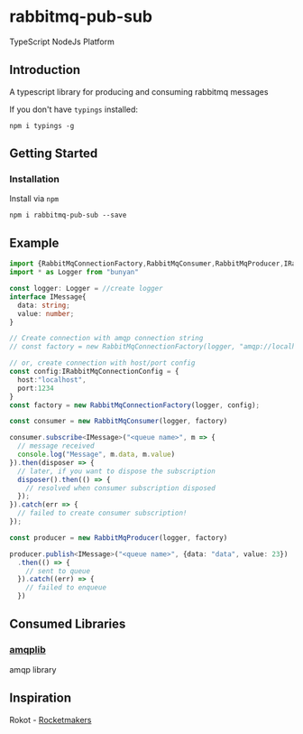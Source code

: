 # rabbitmq-pub-sub

TypeScript NodeJs Platform

## Introduction

A typescript library for producing and consuming rabbitmq messages


If you don't have `typings` installed:
```
npm i typings -g
```

## Getting Started

### Installation
Install via `npm`
```
npm i rabbitmq-pub-sub --save
```

## Example

```typescript
import {RabbitMqConnectionFactory,RabbitMqConsumer,RabbitMqProducer,IRabbitMqConnectionConfig} from "rabbitmq-pub-sub";
import * as Logger from "bunyan"

const logger: Logger = //create logger
interface IMessage{
  data: string;
  value: number;
}

// Create connection with amqp connection string
// const factory = new RabbitMqConnectionFactory(logger, "amqp://localhost:1234");

// or, create connection with host/port config
const config:IRabbitMqConnectionConfig = {
  host:"localhost",
  port:1234
}
const factory = new RabbitMqConnectionFactory(logger, config);

const consumer = new RabbitMqConsumer(logger, factory)

consumer.subscribe<IMessage>("<queue name>", m => {
  // message received
  console.log("Message", m.data, m.value)
}).then(disposer => {
  // later, if you want to dispose the subscription
  disposer().then(() => {
    // resolved when consumer subscription disposed
  });
}).catch(err => {
  // failed to create consumer subscription!
});

const producer = new RabbitMqProducer(logger, factory)

producer.publish<IMessage>("<queue name>", {data: "data", value: 23})
  .then(() => {
    // sent to queue
  }).catch((err) => {
    // failed to enqueue
  })
```


## Consumed Libraries

### [amqplib](https://github.com/squaremo/amqp.node)
amqp library


## Inspiration
Rokot - [Rocketmakers](http://www.rocketmakers.com/) 